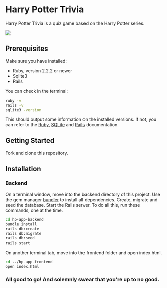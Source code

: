 # Harry Potter Trivia

Harry Potter Trivia is a quiz game based on the Harry Potter series.

![](hp-app-gif.gif)

## Prerequisites

Make sure you have installed:
  * Ruby, version 2.2.2 or newer
  * Sqlite3
  * Rails

You can check in the terminal:

```bash
ruby -v
rails -v
sqlite3 -version
```

This should output some information on the installed versions.
If not, you can refer to the [Ruby](https://www.ruby-lang.org/en/documentation/installation/), [SQLite](https://www.sqlite.org/index.html) and [Rails](https://guides.rubyonrails.org/v5.0/getting_started.html) documentation.

## Getting Started

Fork and clone this repository.

## Installation

### Backend

On a terminal window, move into the backend directory of this project. Use the gem manager [bundler](https://bundler.io/v2.0/guides/rails.html) to install all dependencies. Create, migrate and seed the database. Start the Rails server. To do all this, run these commands, one at the time.

```bash
cd hp-app-backend
bundle install
rails db:create
rails db:migrate
rails db:seed
rails start
```
On another terminal tab, move into the frontend folder and open index.html.

```bash
cd ../hp-app-frontend
open index.html
```

### All good to go! And solemnly swear that you're up to no good.
